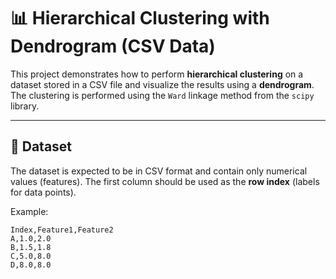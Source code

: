 # 📊 Hierarchical Clustering with Dendrogram (CSV Data)

This project demonstrates how to perform **hierarchical clustering** on a dataset stored in a CSV file and visualize the results using a **dendrogram**. The clustering is performed using the `Ward` linkage method from the `scipy` library.

---

## 📁 Dataset

The dataset is expected to be in CSV format and contain only numerical values (features). The first column should be used as the **row index** (labels for data points).

Example:
```csv
Index,Feature1,Feature2
A,1.0,2.0
B,1.5,1.8
C,5.0,8.0
D,8.0,8.0
